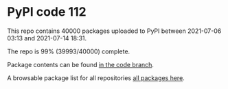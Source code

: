 # PyPI code 112

This repo contains 40000 packages uploaded to PyPI between 
2021-07-06 03:13 and 2021-07-14 18:31.

The repo is 99% (39993/40000) complete.

Package contents can be found [in the code branch](https://github.com/pypi-data/pypi-mirror-112/tree/code/packages).

A browsable package list for all repositories [all packages here](https://pypi-data.github.io/website/repositories/pypi-mirror-112).


